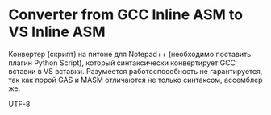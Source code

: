 # Converter from GCC Inline ASM to VS Inline ASM

Конвертер (скрипт) на питоне для Notepad++ (необходимо поставить плагин Python Script), который синтаксически конвертирует GCC вставки в VS вставки. Разумеется работоспособность не гарантируется, так как порой GAS и MASM отличаются не только синтаксом, ассемблер же.

UTF-8